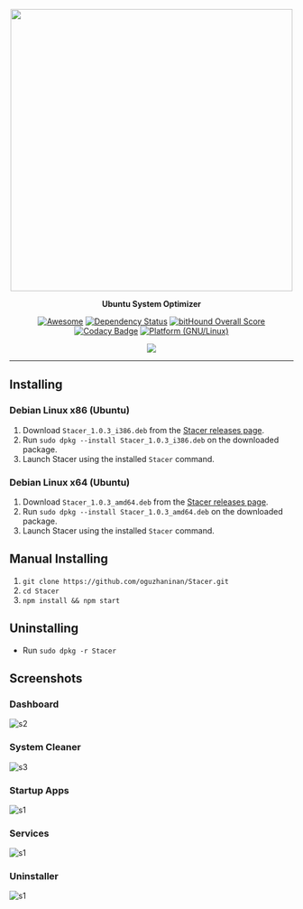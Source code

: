 
<p align="center">
    <img src="https://raw.githubusercontent.com/oguzhaninan/Stacer/master/Screenshots/header1.png" width="500">    
</p>
<p align="center">
  <b>Ubuntu System Optimizer</b>
</p>


<p align="center">
    <a href="https://github.com/sindresorhus/awesome-electron"><img alt="Awesome" src="https://cdn.rawgit.com/sindresorhus/awesome/d7305f38d29fed78fa85652e3a63e154dd8e8829/media/badge.svg"></a>
        <a href="https://www.versioneye.com/user/projects/5853e0f04d6466004b1b9e3a"><img alt="Dependency Status" src="https://www.versioneye.com/user/projects/5853e0f04d6466004b1b9e3a/badge.svg"></a>
            <a href="https://www.bithound.io/github/oguzhaninan/Stacer"><img alt="bitHound Overall Score" src="https://www.bithound.io/github/oguzhaninan/Stacer/badges/score.svg"></a>
                <a href="https://www.codacy.com/app/oguzhan3488/Stacer?utm_source=github.com&amp;utm_medium=referral&amp;utm_content=oguzhaninan/Stacer&amp;utm_campaign=badger"><img alt="Codacy Badge" src="https://api.codacy.com/project/badge/Grade/62f67866ba864392b3d8d615d5052de8"></a>
                    <a href="http://www.kernel.org"><img alt="Platform (GNU/Linux)" src="https://img.shields.io/badge/platform-GNU/Linux-blue.svg"></a>
</p>

<p align="center">
    <a href="https://sourceforge.net/projects/stacer/files/v1.0.3/" ><img src="https://a.fsdn.com/con/app/sf-download-button" /></a>
</p>

---

## Installing

### Debian Linux x86 (Ubuntu)

1. Download `Stacer_1.0.3_i386.deb` from the [Stacer releases page](https://github.com/oguzhaninan/Stacer/releases).
2. Run `sudo dpkg --install Stacer_1.0.3_i386.deb` on the downloaded package.
3. Launch Stacer using the installed `Stacer` command.

### Debian Linux x64 (Ubuntu)

1. Download `Stacer_1.0.3_amd64.deb` from the [Stacer releases page](https://github.com/oguzhaninan/Stacer/releases).
2. Run `sudo dpkg --install Stacer_1.0.3_amd64.deb` on the downloaded package.
3. Launch Stacer using the installed `Stacer` command.

## Manual Installing

1. `git clone https://github.com/oguzhaninan/Stacer.git`
2. `cd Stacer`
3. `npm install && npm start`


## Uninstalling
- Run `sudo dpkg -r Stacer`

## Screenshots

### Dashboard
![s2](https://raw.githubusercontent.com/oguzhaninan/Stacer/master/Screenshots/Screenshot-v1.0.2-1.png)

### System Cleaner
![s3](https://raw.githubusercontent.com/oguzhaninan/Stacer/master/Screenshots/Screenshot-v1.0.2-2.png)

### Startup Apps
![s1](https://raw.githubusercontent.com/oguzhaninan/Stacer/master/Screenshots/Screenshot-v1.0.2-3.png)

### Services
![s1](https://raw.githubusercontent.com/oguzhaninan/Stacer/master/Screenshots/Screenshot-v1.0.2-4.png)

### Uninstaller
![s1](https://raw.githubusercontent.com/oguzhaninan/Stacer/master/Screenshots/Screenshot-v1.0.2-5.png)
